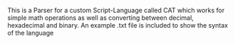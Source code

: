 This is a Parser for a custom Script-Language called CAT which works for simple math operations as well as converting between decimal, hexadecimal and binary.
An example .txt file is included to show the syntax of the language
